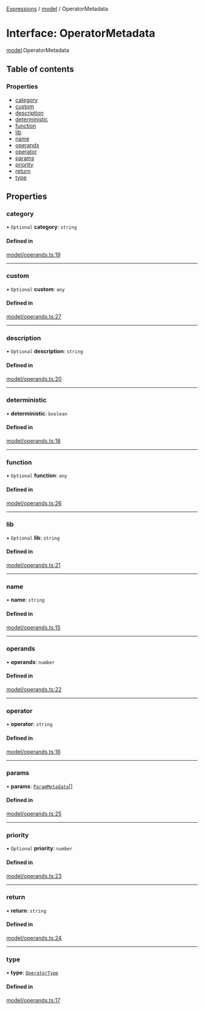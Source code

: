 [Expressions](../README.md) / [model](../modules/model.md) / OperatorMetadata

# Interface: OperatorMetadata

[model](../modules/model.md).OperatorMetadata

## Table of contents

### Properties

- [category](model.OperatorMetadata.md#category)
- [custom](model.OperatorMetadata.md#custom)
- [description](model.OperatorMetadata.md#description)
- [deterministic](model.OperatorMetadata.md#deterministic)
- [function](model.OperatorMetadata.md#function)
- [lib](model.OperatorMetadata.md#lib)
- [name](model.OperatorMetadata.md#name)
- [operands](model.OperatorMetadata.md#operands)
- [operator](model.OperatorMetadata.md#operator)
- [params](model.OperatorMetadata.md#params)
- [priority](model.OperatorMetadata.md#priority)
- [return](model.OperatorMetadata.md#return)
- [type](model.OperatorMetadata.md#type)

## Properties

### category

• `Optional` **category**: `string`

#### Defined in

[model/operands.ts:19](https://github.com/FlavioLionelRita/js-expressions/blob/774a064/src/lib/model/operands.ts#L19)

___

### custom

• `Optional` **custom**: `any`

#### Defined in

[model/operands.ts:27](https://github.com/FlavioLionelRita/js-expressions/blob/774a064/src/lib/model/operands.ts#L27)

___

### description

• `Optional` **description**: `string`

#### Defined in

[model/operands.ts:20](https://github.com/FlavioLionelRita/js-expressions/blob/774a064/src/lib/model/operands.ts#L20)

___

### deterministic

• **deterministic**: `boolean`

#### Defined in

[model/operands.ts:18](https://github.com/FlavioLionelRita/js-expressions/blob/774a064/src/lib/model/operands.ts#L18)

___

### function

• `Optional` **function**: `any`

#### Defined in

[model/operands.ts:26](https://github.com/FlavioLionelRita/js-expressions/blob/774a064/src/lib/model/operands.ts#L26)

___

### lib

• `Optional` **lib**: `string`

#### Defined in

[model/operands.ts:21](https://github.com/FlavioLionelRita/js-expressions/blob/774a064/src/lib/model/operands.ts#L21)

___

### name

• **name**: `string`

#### Defined in

[model/operands.ts:15](https://github.com/FlavioLionelRita/js-expressions/blob/774a064/src/lib/model/operands.ts#L15)

___

### operands

• **operands**: `number`

#### Defined in

[model/operands.ts:22](https://github.com/FlavioLionelRita/js-expressions/blob/774a064/src/lib/model/operands.ts#L22)

___

### operator

• **operator**: `string`

#### Defined in

[model/operands.ts:16](https://github.com/FlavioLionelRita/js-expressions/blob/774a064/src/lib/model/operands.ts#L16)

___

### params

• **params**: [`ParamMetadata`](model.ParamMetadata.md)[]

#### Defined in

[model/operands.ts:25](https://github.com/FlavioLionelRita/js-expressions/blob/774a064/src/lib/model/operands.ts#L25)

___

### priority

• `Optional` **priority**: `number`

#### Defined in

[model/operands.ts:23](https://github.com/FlavioLionelRita/js-expressions/blob/774a064/src/lib/model/operands.ts#L23)

___

### return

• **return**: `string`

#### Defined in

[model/operands.ts:24](https://github.com/FlavioLionelRita/js-expressions/blob/774a064/src/lib/model/operands.ts#L24)

___

### type

• **type**: [`OperatorType`](../enums/model.OperatorType.md)

#### Defined in

[model/operands.ts:17](https://github.com/FlavioLionelRita/js-expressions/blob/774a064/src/lib/model/operands.ts#L17)
